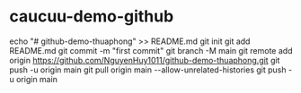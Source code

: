# caucuu-demo-github
echo "# github-demo-thuaphong" >> README.md
git init
git add README.md
git commit -m "first commit"
git branch -M main
git remote add origin https://github.com/NguyenHuy1011/github-demo-thuaphong.git
git push -u origin main
git pull origin main --allow-unrelated-histories
git push -u origin main
